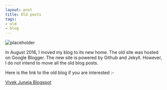 ```yaml
---
layout: post
title: Old posts
tags:
- old
- blog
---
```


![placeholder](https://dl.dropboxusercontent.com/s/jgqf2xwtv9es2f9/Journey_into_the_Unknown.jpg?dl=0
 "old blog")


In August 2016, I moved my blog to its new home. The old site was hosted on Google Blogger. The new site is powered by Github and Jekyll. However, I do not intend to move all the old blog posts. 

Here is the link to the old blog if you are interested :-

<a href="http://vivekjuneja.blogspot.in">Vivek Juneja Blogspot</a>

